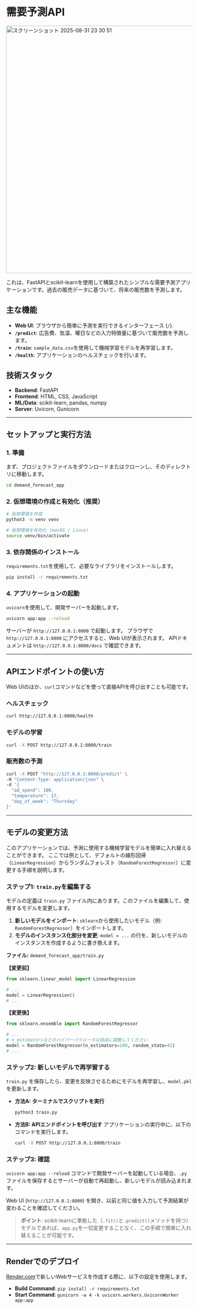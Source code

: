 # 需要予測API
<img width="517" height="670" alt="スクリーンショット 2025-08-31 23 30 51" src="https://github.com/user-attachments/assets/2142cf50-677f-449a-90e2-4b03a8214b5d" />

これは、FastAPIとscikit-learnを使用して構築されたシンプルな需要予測アプリケーションです。過去の販売データに基づいて、将来の販売数を予測します。

## 主な機能

- **Web UI**: ブラウザから簡単に予測を実行できるインターフェース (`/`).
- **`/predict`**: 広告費、気温、曜日などの入力特徴量に基づいて販売数を予測します。
- **`/train`**: `sample_data.csv`を使用して機械学習モデルを再学習します。
- **`/health`**: アプリケーションのヘルスチェックを行います。

## 技術スタック

- **Backend**: FastAPI
- **Frontend**: HTML, CSS, JavaScript
- **ML/Data**: scikit-learn, pandas, numpy
- **Server**: Uvicorn, Gunicorn

---

## セットアップと実行方法

### 1. 準備

まず、プロジェクトファイルをダウンロードまたはクローンし、そのディレクトリに移動します。

```bash
cd demand_forecast_app
```

### 2. 仮想環境の作成と有効化（推奨）

```bash
# 仮想環境を作成
python3 -m venv venv

# 仮想環境を有効化 (macOS / Linux)
source venv/bin/activate
```

### 3. 依存関係のインストール

`requirements.txt`を使用して、必要なライブラリをインストールします。

```bash
pip install -r requirements.txt
```

### 4. アプリケーションの起動

`uvicorn`を使用して、開発サーバーを起動します。

```bash
uvicorn app:app --reload
```

サーバーが `http://127.0.0.1:8000` で起動します。
ブラウザで `http://127.0.0.1:8000` にアクセスすると、Web UIが表示されます。
APIドキュメントは `http://127.0.0.1:8000/docs` で確認できます。

---

## APIエンドポイントの使い方

Web UIのほか、`curl`コマンドなどを使って直接APIを呼び出すことも可能です。

### ヘルスチェック

```bash
curl http://127.0.0.1:8000/health
```

### モデルの学習

```bash
curl -X POST http://127.0.0.1:8000/train
```

### 販売数の予測

```bash
curl -X POST "http://127.0.0.1:8000/predict" \
-H "Content-Type: application/json" \
-d '{
  "ad_spend": 180,
  "temperature": 17,
  "day_of_week": "Thursday"
}'
```

---

## モデルの変更方法

このアプリケーションでは、予測に使用する機械学習モデルを簡単に入れ替えることができます。
ここでは例として、デフォルトの線形回帰（`LinearRegression`）からランダムフォレスト（`RandomForestRegressor`）に変更する手順を説明します。

### ステップ1: `train.py`を編集する

モデルの定義は `train.py` ファイル内にあります。このファイルを編集して、使用するモデルを変更します。

1.  **新しいモデルをインポート**: `sklearn`から使用したいモデル（例: `RandomForestRegressor`）をインポートします。
2.  **モデルのインスタンス化部分を変更**: `model = ...` の行を、新しいモデルのインスタンスを作成するように書き換えます。

**ファイル:** `demand_forecast_app/train.py`

**【変更前】**
```python
from sklearn.linear_model import LinearRegression

# ...
model = LinearRegression()
# ...
```

**【変更後】**
```python
from sklearn.ensemble import RandomForestRegressor

# ...
# n_estimatorsなどのハイパーパラメータは自由に調整してください
model = RandomForestRegressor(n_estimators=100, random_state=42)
# ...
```

### ステップ2: 新しいモデルで再学習する

`train.py` を保存したら、変更を反映させるためにモデルを再学習し、`model.pkl` を更新します。

- **方法A: ターミナルでスクリプトを実行**
  ```bash
  python3 train.py
  ```
- **方法B: APIエンドポイントを呼び出す**
  アプリケーションの実行中に、以下のコマンドを実行します。
  ```bash
  curl -X POST http://127.0.0.1:8000/train
  ```

### ステップ3: 確認

`uvicorn app:app --reload` コマンドで開発サーバーを起動している場合、`.py`ファイルを保存するとサーバーが自動で再起動し、新しいモデルが読み込まれます。

Web UI (`http://127.0.0.1:8000`) を開き、以前と同じ値を入力して予測結果が変わることを確認してください。

> **ポイント**: scikit-learnに準拠した（`.fit()`と`.predict()`メソッドを持つ）モデルであれば、`app.py`を一切変更することなく、この手順で簡単に入れ替えることが可能です。

---

## Renderでのデプロイ

[Render.com](https://render.com/)で新しいWebサービスを作成する際に、以下の設定を使用します。

- **Build Command**: `pip install -r requirements.txt`
- **Start Command**: `gunicorn -w 4 -k uvicorn.workers.UvicornWorker app:app`
